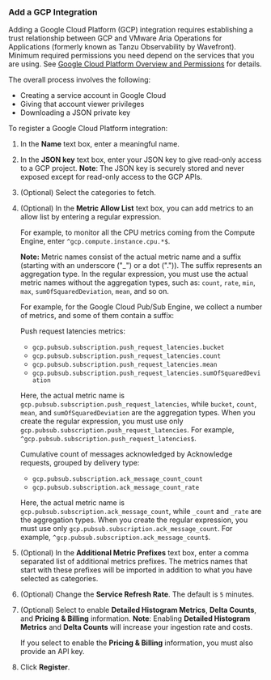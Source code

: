 ### Add a GCP Integration

Adding a Google Cloud Platform (GCP) integration requires establishing a trust relationship between GCP and VMware Aria Operations for Applications (formerly known as Tanzu Observability by Wavefront). Minimum required permissions you need depend on the services that you are using. See [Google Cloud Platform Overview and Permissions](http://docs.wavefront.com/integrations_gcp_overview.html) for details.

The overall process involves the following:

* Creating a service account in Google Cloud
* Giving that account viewer privileges 
* Downloading a JSON private key

To register a Google Cloud Platform integration:

1. In the **Name** text box, enter a meaningful name.
2. In the **JSON key** text box, enter your JSON key to give read-only access to a GCP project.
   **Note**: The JSON key is securely stored and never exposed except for read-only access to the GCP APIs. 
3. (Optional) Select the categories to fetch.
4. (Optional) In the **Metric Allow List** text box, you can add metrics to an allow list by entering a regular expression. 
    
    For example, to monitor all the CPU metrics coming from the Compute Engine, enter <code>^gcp.compute.instance.cpu.*$</code>.
    
   <strong>Note:</strong> Metric names consist of the actual metric name and a suffix (starting with an underscore ("_") or a dot (".")). The suffix represents an aggregation type. In the regular expression, you must use the actual metric names without the aggregation types, such as: <code>count</code>, <code>rate</code>, <code>min</code>, <code>max</code>, <code>sumOfSquaredDeviation</code>, <code>mean</code>, and so on.

   For example, for the Google Cloud Pub/Sub Engine, we collect a number of metrics, and some of them contain a suffix:

   Push request latencies metrics:

    * <code>gcp.pubsub.subscription.push_request_latencies.bucket</code>
    * <code>gcp.pubsub.subscription.push_request_latencies.count</code>
    * <code>gcp.pubsub.subscription.push_request_latencies.mean</code>
    * <code>gcp.pubsub.subscription.push_request_latencies.sumOfSquaredDeviation</code>
   
   Here, the actual metric name is <code>gcp.pubsub.subscription.push_request_latencies</code>, while <code>bucket</code>, <code>count</code>, <code>mean</code>, and <code>sumOfSquaredDeviation</code> are the aggregation types. When you create the regular expression, you must use only <code>gcp.pubsub.subscription.push_request_latencies</code>. For example, <code>^gcp.pubsub.subscription.push_request_latencies$</code>.


   Cumulative count of messages acknowledged by Acknowledge requests, grouped by delivery type:
   
    * <code>gcp.pubsub.subscription.ack_message_count_count</code>
    * <code>gcp.pubsub.subscription.ack_message_count_rate</code>

   Here, the actual metric name is <code>gcp.pubsub.subscription.ack_message_count</code>, while <code>_count</code> and <code>_rate</code> are the aggregation types. When you create the regular expression, you must use only <code>gcp.pubsub.subscription.ack_message_count</code>. For example, <code>^gcp.pubsub.subscription.ack_message_count$</code>.

5. (Optional) In the **Additional Metric Prefixes** text box, enter a comma separated list of additional metrics prefixes. 
   The metrics names that start with these prefixes will be imported in addition to what you have selected as categories.
6. (Optional) Change the **Service Refresh Rate**. The default is `5` minutes.
7. (Optional) Select to enable **Detailed Histogram Metrics**, **Delta Counts**, and **Pricing & Billing** information.
   **Note**: Enabling **Detailed Histogram Metrics** and **Delta Counts** will increase your ingestion rate and costs. 
   
   If you select to enable the **Pricing & Billing** information, you must also provide an API key.

8. Click **Register**.
